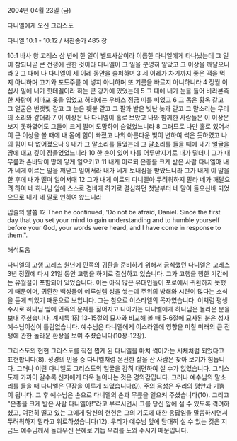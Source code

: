 2004년 04월 23일 (금)

다니엘에게 오신 그리스도



다니엘 10:1 - 10:12 / 새찬송가 485 장


10:1 바사 왕 고레스 삼 년에 한 일이 벨드사살이라 이름한 다니엘에게 타나났는데 그 일이 참되니곧 큰 전쟁에 관한 것이라 다니엘이 그 일을 분명히 알았고 그 이상을 깨달으니라 2 그 때에 나 다니엘이 세 이레 동안을 슬퍼하며 3 세 이레가 차기까지 좋은 떡을 먹지 아니하며 고기와 포도주를 에 넣지 아니하며 또 기름을 바르지 아니하니라 4 정월 이십사 일에 내가 힛데겔이라 하는 큰 강가에 있었는데 5 그 때에 내가 눈을 들어 바라본즉 한 사람이 세마포 옷을 입었고 허리에는 우바스 정금 띠를 띠었고 6 그 몸은 황옥 같고 그 얼굴은 번갯빛 같고 그 눈은 횃불 같고 그 팔과 발은 빛난 놋과 같고 그 말소리는 무리의 소리와 같더라 7 이 이상은 나 다니엘이 홀로 보았고 나와 함께한 사람들은 이 이상은 보지 못하였어도 그들이 크게 떨며 도망하여 숨었었느니라 8 그러므로 나만 홀로 있어서 이 큰 이상을 볼 때에 내 몸에 힘이 빠졌고 나의 아름다운 빛이 변하여 썩은 듯하였고 나의 힘이 다 없어졌으나 9 내가 그 말소리를 들었는데 그 말소리를 들을 때에  내가 얼굴을 땅에 대고 깊이 잠들었었느니라 10 한 손이 있어 나를 어루만지기로 내가 떨더니 그가 내 무릎과 손바닥이 땅에 닿게 일으키고 11 내게 이르되 은총을 크게 받은 사람 다니엘아 내가 네게 이르는 말을 깨닫고 일어서라 내가 네게 보내심을 받았느니라 그가 내게 이 말을 한 후에 내가 떨며 일어서매 12 그가 내게 이르되 다니엘아 두려워하지 말라 네가 깨달으려 하여 네 하나님 앞에 스스로 겸비케 하기로 결심하던 첫날부터 네 말이 들으신바 되었으므로 내가 네 말로 인하여 왔느니라

입술의 말씀
12 Then he continued, 'Do not be afraid, Daniel.  Since the first day that you set your mind to gain understanding and to humble yourself before your God, your words were heard, and I have come in response to them.".

해석도움





다니엘의 고행
고레스 원년에 민족의 귀환을 준비하기 위해서 금식했던 다니엘은 고레스 3년 정월에 다시 21일 동안 고행을 하기로 결심하고 있습니다.  그가 고행을 행한 기간에는 유월절이 포함되어 있었습니다.  이는 아직 많은 유대인들이 포로에서 귀환하지 못했기 때문이며, 귀환한 백성들이 예루살렘 성을 쌓는데 주위의 방해와 시련이 많다는 소식을 듣게 되었기 때문으로 보입니다.  그는 참으로 이스라엘의 목자였습니다.  이처럼 평생 수시로 하나님 앞에 민족의 문제를 짊어지고 나아가는 다니엘에게 하나님은 놀라운 분을 보내 주셨습니다.  계시록 1장 13-15절의 묘사와 비교해 볼 때 5-6절에 묘사된 분은 성자 예수님이심이 틀림없습니다.  예수님은 다니엘에게 이스라엘에 영향을 미칠 미래의 큰 전쟁에 관한 놀라운 환상을 보여 주셨습니다(10장-12장).

그리스도의 현현
그리스도를 직접 뵙게 된 다니엘을 마치 썩어가는 시체처럼 되었다고 표현합니다(8).  성경의 인물 중 다니엘처럼 온전한 삶을 산 사람은 찾아 보기가 힘듭니다.  그러나 이런 다니엘도 그리스도의 얼굴을 감히 대면하여 설 수가 없었습니다.  그리스도께 가까이 갈수록 신자에게 더욱 늘어나는 것은 경외감입니다.  그러나 예수님의 말소리를 들을 때 다니엘은 단잠을 이루게 되었습니다(9).  주의 음성은 우리의 평안과 기쁨이 됩니다.  그 후 예수님은 손으로 다니엘의 손과 무릎을 일으켜 주셨습니다(10).  그리고 "은총을 크게 받은 사람 다니엘아!"라고 부르시면서 그를 당신 앞에 설 수 있도록 격려하셨고, 여전히 떨고 있는 그에게 당신의 현현은 그의 기도에 대한 응답임을 말씀하시면서 두려워하지 말라고 위로하셨습니다(12).  우리가 예수님 앞에 담대히 설 수 있는 것은 지금도 예수님께서 놀라우신 은혜로 거듭 우리를 도와 주시기 때문입니다.